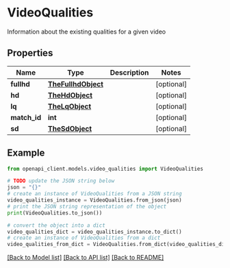 # VideoQualities

Information about the existing qualities for a given video

## Properties

Name | Type | Description | Notes
------------ | ------------- | ------------- | -------------
**fullhd** | [**TheFullhdObject**](TheFullhdObject.md) |  | [optional] 
**hd** | [**TheHdObject**](TheHdObject.md) |  | [optional] 
**lq** | [**TheLqObject**](TheLqObject.md) |  | [optional] 
**match_id** | **int** |  | [optional] 
**sd** | [**TheSdObject**](TheSdObject.md) |  | [optional] 

## Example

```python
from openapi_client.models.video_qualities import VideoQualities

# TODO update the JSON string below
json = "{}"
# create an instance of VideoQualities from a JSON string
video_qualities_instance = VideoQualities.from_json(json)
# print the JSON string representation of the object
print(VideoQualities.to_json())

# convert the object into a dict
video_qualities_dict = video_qualities_instance.to_dict()
# create an instance of VideoQualities from a dict
video_qualities_from_dict = VideoQualities.from_dict(video_qualities_dict)
```
[[Back to Model list]](../README.md#documentation-for-models) [[Back to API list]](../README.md#documentation-for-api-endpoints) [[Back to README]](../README.md)



